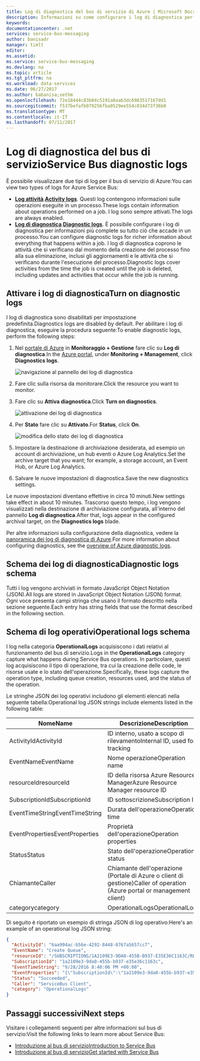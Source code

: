 ```yaml
---
title: Log di diagnostica del bus di servizio di Azure | Microsoft Docs
description: Informazioni su come configurare i log di diagnostica per il bus di servizio in Azure.
keywords: 
documentationcenter: .net
services: service-bus-messaging
author: banisadr
manager: timlt
editor: 
ms.assetid: 
ms.service: service-bus-messaging
ms.devlang: na
ms.topic: article
ms.tgt_pltfrm: na
ms.workload: data-services
ms.date: 06/27/2017
ms.author: babanisa;sethm
ms.openlocfilehash: 72e18444c83b84c5191a0aab3dc6983517167dd1
ms.sourcegitcommit: f537befafb079256fba0529ee554c034d73f36b0
ms.translationtype: MT
ms.contentlocale: it-IT
ms.lasthandoff: 07/11/2017
---
```

# <a name="service-bus-diagnostic-logs"></a><span data-ttu-id="63cc5-103">Log di diagnostica del bus di servizio</span><span class="sxs-lookup"><span data-stu-id="63cc5-103">Service Bus diagnostic logs</span></span>

<span data-ttu-id="63cc5-104">È possibile visualizzare due tipi di log per il bus di servizio di Azure:</span><span class="sxs-lookup"><span data-stu-id="63cc5-104">You can view two types of logs for Azure Service Bus:</span></span>
* <span data-ttu-id="63cc5-105">**[Log attività](../monitoring-and-diagnostics/monitoring-overview-activity-logs.md)**.</span><span class="sxs-lookup"><span data-stu-id="63cc5-105">**[Activity logs](../monitoring-and-diagnostics/monitoring-overview-activity-logs.md)**.</span></span> <span data-ttu-id="63cc5-106">Questi log contengono informazioni sulle operazioni eseguite in un processo.</span><span class="sxs-lookup"><span data-stu-id="63cc5-106">These logs contain information about operations performed on a job.</span></span> <span data-ttu-id="63cc5-107">I log sono sempre attivati.</span><span class="sxs-lookup"><span data-stu-id="63cc5-107">The logs are always enabled.</span></span>
* <span data-ttu-id="63cc5-108">**[Log di diagnostica](../monitoring-and-diagnostics/monitoring-overview-of-diagnostic-logs.md)**.</span><span class="sxs-lookup"><span data-stu-id="63cc5-108">**[Diagnostic logs](../monitoring-and-diagnostics/monitoring-overview-of-diagnostic-logs.md)**.</span></span> <span data-ttu-id="63cc5-109">È possibile configurare i log di diagnostica per informazioni più complete su tutto ciò che accade in un processo.</span><span class="sxs-lookup"><span data-stu-id="63cc5-109">You can configure diagnostic logs for richer information about everything that happens within a job.</span></span> <span data-ttu-id="63cc5-110">I log di diagnostica coprono le attività che si verificano dal momento della creazione del processo fino alla sua eliminazione, inclusi gli aggiornamenti e le attività che si verificano durante l'esecuzione del processo.</span><span class="sxs-lookup"><span data-stu-id="63cc5-110">Diagnostic logs cover activities from the time the job is created until the job is deleted, including updates and activities that occur while the job is running.</span></span>

## <a name="turn-on-diagnostic-logs"></a><span data-ttu-id="63cc5-111">Attivare i log di diagnostica</span><span class="sxs-lookup"><span data-stu-id="63cc5-111">Turn on diagnostic logs</span></span>

<span data-ttu-id="63cc5-112">I log di diagnostica sono disabilitati per impostazione predefinita.</span><span class="sxs-lookup"><span data-stu-id="63cc5-112">Diagnostics logs are disabled by default.</span></span> <span data-ttu-id="63cc5-113">Per abilitare i log di diagnostica, eseguire la procedura seguente:</span><span class="sxs-lookup"><span data-stu-id="63cc5-113">To enable diagnostic logs, perform the following steps:</span></span>

1.  <span data-ttu-id="63cc5-114">Nel [portale di Azure](https://portal.azure.com) in **Monitoraggio + Gestione** fare clic su **Log di diagnostica**.</span><span class="sxs-lookup"><span data-stu-id="63cc5-114">In the [Azure portal](https://portal.azure.com), under **Monitoring + Management**, click **Diagnostics logs**.</span></span>

    ![navigazione al pannello dei log di diagnostica](./media/service-bus-diagnostic-logs/image1.png)

2. <span data-ttu-id="63cc5-116">Fare clic sulla risorsa da monitorare.</span><span class="sxs-lookup"><span data-stu-id="63cc5-116">Click the resource you want to monitor.</span></span>  

3.  <span data-ttu-id="63cc5-117">Fare clic su **Attiva diagnostica**.</span><span class="sxs-lookup"><span data-stu-id="63cc5-117">Click **Turn on diagnostics**.</span></span>

    ![attivazione dei log di diagnostica](./media/service-bus-diagnostic-logs/image2.png)

4.  <span data-ttu-id="63cc5-119">Per **Stato** fare clic su **Attivato**.</span><span class="sxs-lookup"><span data-stu-id="63cc5-119">For **Status**, click **On**.</span></span>

    ![modifica dello stato dei log di diagnostica](./media/service-bus-diagnostic-logs/image3.png)

5.  <span data-ttu-id="63cc5-121">Impostare la destinazione di archiviazione desiderata, ad esempio un account di archiviazione, un hub eventi o Azure Log Analytics.</span><span class="sxs-lookup"><span data-stu-id="63cc5-121">Set the archive target that you want; for example, a storage account, an Event Hub, or Azure Log Analytics.</span></span>

6.  <span data-ttu-id="63cc5-122">Salvare le nuove impostazioni di diagnostica.</span><span class="sxs-lookup"><span data-stu-id="63cc5-122">Save the new diagnostics settings.</span></span>

<span data-ttu-id="63cc5-123">Le nuove impostazioni diventano effettive in circa 10 minuti.</span><span class="sxs-lookup"><span data-stu-id="63cc5-123">New settings take effect in about 10 minutes.</span></span> <span data-ttu-id="63cc5-124">Trascorso questo tempo, i log vengono visualizzati nella destinazione di archiviazione configurata, all'interno del pannello **Log di diagnostica**.</span><span class="sxs-lookup"><span data-stu-id="63cc5-124">After that, logs appear in the configured archival target, on the **Diagnostics logs** blade.</span></span>

<span data-ttu-id="63cc5-125">Per altre informazioni sulla configurazione della diagnostica, vedere la [panoramica dei log di diagnostica di Azure](../monitoring-and-diagnostics/monitoring-overview-of-diagnostic-logs.md).</span><span class="sxs-lookup"><span data-stu-id="63cc5-125">For more information about configuring diagnostics, see the [overview of Azure diagnostic logs](../monitoring-and-diagnostics/monitoring-overview-of-diagnostic-logs.md).</span></span>

## <a name="diagnostic-logs-schema"></a><span data-ttu-id="63cc5-126">Schema dei log di diagnostica</span><span class="sxs-lookup"><span data-stu-id="63cc5-126">Diagnostic logs schema</span></span>

<span data-ttu-id="63cc5-127">Tutti i log vengono archiviati in formato JavaScript Object Notation (JSON).</span><span class="sxs-lookup"><span data-stu-id="63cc5-127">All logs are stored in JavaScript Object Notation (JSON) format.</span></span> <span data-ttu-id="63cc5-128">Ogni voce presenta campi stringa che usano il formato descritto nella sezione seguente.</span><span class="sxs-lookup"><span data-stu-id="63cc5-128">Each entry has string fields that use the format described in the following section.</span></span>

## <a name="operational-logs-schema"></a><span data-ttu-id="63cc5-129">Schema di log operativi</span><span class="sxs-lookup"><span data-stu-id="63cc5-129">Operational logs schema</span></span>

<span data-ttu-id="63cc5-130">I log nella categoria **OperationalLogs** acquisiscono i dati relativi al funzionamento del bus di servizio.</span><span class="sxs-lookup"><span data-stu-id="63cc5-130">Logs in the **OperationalLogs** category capture what happens during Service Bus operations.</span></span> <span data-ttu-id="63cc5-131">In particolare, questi log acquisiscono il tipo di operazione, tra cui la creazione delle code, le risorse usate e lo stato dell'operazione.</span><span class="sxs-lookup"><span data-stu-id="63cc5-131">Specifically, these logs capture the operation type, including queue creation, resources used, and the status of the operation.</span></span>

<span data-ttu-id="63cc5-132">Le stringhe JSON dei log operativi includono gli elementi elencati nella seguente tabella:</span><span class="sxs-lookup"><span data-stu-id="63cc5-132">Operational log JSON strings include elements listed in the following table:</span></span>

<span data-ttu-id="63cc5-133">Nome</span><span class="sxs-lookup"><span data-stu-id="63cc5-133">Name</span></span> | <span data-ttu-id="63cc5-134">Descrizione</span><span class="sxs-lookup"><span data-stu-id="63cc5-134">Description</span></span>
------- | -------
<span data-ttu-id="63cc5-135">ActivityId</span><span class="sxs-lookup"><span data-stu-id="63cc5-135">ActivityId</span></span> | <span data-ttu-id="63cc5-136">ID interno, usato a scopo di rilevamento</span><span class="sxs-lookup"><span data-stu-id="63cc5-136">Internal ID, used for tracking</span></span>
<span data-ttu-id="63cc5-137">EventName</span><span class="sxs-lookup"><span data-stu-id="63cc5-137">EventName</span></span> | <span data-ttu-id="63cc5-138">Nome operazione</span><span class="sxs-lookup"><span data-stu-id="63cc5-138">Operation name</span></span>           
<span data-ttu-id="63cc5-139">resourceId</span><span class="sxs-lookup"><span data-stu-id="63cc5-139">resourceId</span></span> | <span data-ttu-id="63cc5-140">ID della risorsa Azure Resource Manager</span><span class="sxs-lookup"><span data-stu-id="63cc5-140">Azure Resource Manager resource ID</span></span>
<span data-ttu-id="63cc5-141">SubscriptionId</span><span class="sxs-lookup"><span data-stu-id="63cc5-141">SubscriptionId</span></span> | <span data-ttu-id="63cc5-142">ID sottoscrizione</span><span class="sxs-lookup"><span data-stu-id="63cc5-142">Subscription ID</span></span>
<span data-ttu-id="63cc5-143">EventTimeString</span><span class="sxs-lookup"><span data-stu-id="63cc5-143">EventTimeString</span></span> | <span data-ttu-id="63cc5-144">Durata dell'operazione</span><span class="sxs-lookup"><span data-stu-id="63cc5-144">Operation time</span></span>
<span data-ttu-id="63cc5-145">EventProperties</span><span class="sxs-lookup"><span data-stu-id="63cc5-145">EventProperties</span></span> | <span data-ttu-id="63cc5-146">Proprietà dell'operazione</span><span class="sxs-lookup"><span data-stu-id="63cc5-146">Operation properties</span></span>
<span data-ttu-id="63cc5-147">Status</span><span class="sxs-lookup"><span data-stu-id="63cc5-147">Status</span></span> | <span data-ttu-id="63cc5-148">Stato dell'operazione</span><span class="sxs-lookup"><span data-stu-id="63cc5-148">Operation status</span></span>
<span data-ttu-id="63cc5-149">Chiamante</span><span class="sxs-lookup"><span data-stu-id="63cc5-149">Caller</span></span> | <span data-ttu-id="63cc5-150">Chiamante dell'operazione (Portale di Azure o client di gestione)</span><span class="sxs-lookup"><span data-stu-id="63cc5-150">Caller of operation (Azure portal or management client)</span></span>
<span data-ttu-id="63cc5-151">category</span><span class="sxs-lookup"><span data-stu-id="63cc5-151">category</span></span> | <span data-ttu-id="63cc5-152">OperationalLogs</span><span class="sxs-lookup"><span data-stu-id="63cc5-152">OperationalLogs</span></span>

<span data-ttu-id="63cc5-153">Di seguito è riportato un esempio di stringa JSON di log operativo:</span><span class="sxs-lookup"><span data-stu-id="63cc5-153">Here's an example of an operational log JSON string:</span></span>

```json
{
  "ActivityId": "6aa994ac-b56e-4292-8448-0767a5657cc7",
  "EventName": "Create Queue",
  "resourceId": "/SUBSCRIPTIONS/1A2109E3-9DA0-455B-B937-E35E36C1163C/RESOURCEGROUPS/DEFAULT-SERVICEBUS-CENTRALUS/PROVIDERS/MICROSOFT.SERVICEBUS/NAMESPACES/SHOEBOXEHNS-CY4001",
  "SubscriptionId": "1a2109e3-9da0-455b-b937-e35e36c1163c",
  "EventTimeString": "9/28/2016 8:40:06 PM +00:00",
  "EventProperties": "{\"SubscriptionId\":\"1a2109e3-9da0-455b-b937-e35e36c1163c\",\"Namespace\":\"shoeboxehns-cy4001\",\"Via\":\"https://shoeboxehns-cy4001.servicebus.windows.net/f8096791adb448579ee83d30e006a13e/?api-version=2016-07\",\"TrackingId\":\"5ee74c9e-72b5-4e98-97c4-08a62e56e221_G1\"}",
  "Status": "Succeeded",
  "Caller": "ServiceBus Client",
  "category": "OperationalLogs"
}
```

## <a name="next-steps"></a><span data-ttu-id="63cc5-154">Passaggi successivi</span><span class="sxs-lookup"><span data-stu-id="63cc5-154">Next steps</span></span>

<span data-ttu-id="63cc5-155">Visitare i collegamenti seguenti per altre informazioni sul bus di servizio:</span><span class="sxs-lookup"><span data-stu-id="63cc5-155">Visit the following links to learn more about Service Bus:</span></span>

* [<span data-ttu-id="63cc5-156">Introduzione al bus di servizio</span><span class="sxs-lookup"><span data-stu-id="63cc5-156">Introduction to Service Bus</span></span>](service-bus-messaging-overview.md)
* [<span data-ttu-id="63cc5-157">Introduzione al bus di servizio</span><span class="sxs-lookup"><span data-stu-id="63cc5-157">Get started with Service Bus</span></span>](service-bus-dotnet-get-started-with-queues.md)
